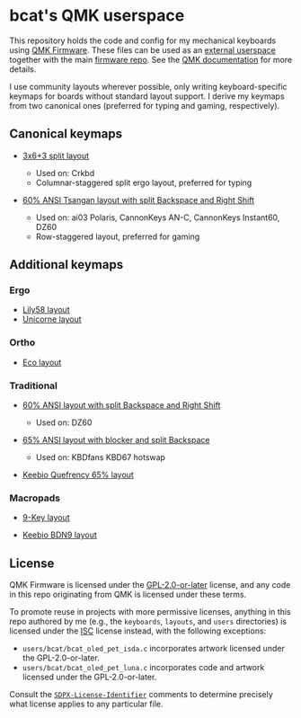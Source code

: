 # bcat's QMK userspace

This repository holds the code and config for my mechanical keyboards using [QMK
Firmware](https://qmk.fm/). These files can be used as an [external
userspace](https://github.com/qmk/qmk_userspace) together with the main
[firmware repo](https://github.com/qmk/qmk_firmware). See the [QMK
documentation](https://docs.qmk.fm/#/newbs_external_userspace) for more details.

I use community layouts wherever possible, only writing keyboard-specific
keymaps for boards without standard layout support. I derive my keymaps from two
canonical ones (preferred for typing and gaming, respectively).

## Canonical keymaps

* [3x6+3 split layout](layouts/split_3x6_3/bcat)
  * Used on: Crkbd
  * Columnar-staggered split ergo layout, preferred for typing

* [60% ANSI Tsangan layout with split Backspace and Right
  Shift](layouts/60_ansi_tsangan_split_bs_rshift/bcat)
  * Used on: ai03 Polaris, CannonKeys AN-C, CannonKeys Instant60, DZ60
  * Row-staggered layout, preferred for gaming

## Additional keymaps

### Ergo

* [Lily58 layout](keyboards/lily58/keymaps/bcat)
* [Unicorne layout](keyboards/yanghu/unicorne/keymaps/bcat)

### Ortho

* [Eco layout](keyboards/eco/keymaps/bcat)

### Traditional

* [60% ANSI layout with split Backspace and Right
  Shift](layouts/60_ansi_split_bs_rshift/bcat)
  * Used on: DZ60

* [65% ANSI layout with blocker and split
  Backspace](layouts/65_ansi_blocker_split_bs/bcat)
  * Used on: KBDfans KBD67 hotswap

* [Keebio Quefrency 65% layout](keyboards/keebio/quefrency/keymaps/bcat)

### Macropads

* [9-Key layout](keyboards/9key/keymaps/bcat)

* [Keebio BDN9 layout](keyboards/keebio/bdn9/keymaps/bcat)

## License

QMK Firmware is licensed under the
[GPL-2.0-or-later](https://spdx.org/licenses/GPL-2.0-or-later.html) license, and
any code in this repo originating from QMK is licensed under these terms.

To promote reuse in projects with more permissive licenses, anything in this
repo authored by me (e.g., the `keyboards`, `layouts`, and `users` directories)
is licensed under the [ISC](https://spdx.org/licenses/ISC.html) license instead,
with the following exceptions:

* `users/bcat/bcat_oled_pet_isda.c` incorporates artwork licensed under the
  GPL-2.0-or-later.
* `users/bcat/bcat_oled_pet_luna.c` incorporates code and artwork licensed under
  the GPL-2.0-or-later.

Consult the
[`SDPX-License-Identifier`](https://spdx.dev/learn/handling-license-info/)
comments to determine precisely what license applies to any particular file.
